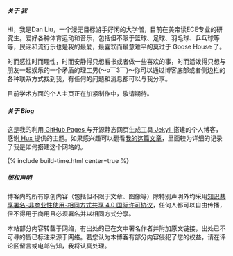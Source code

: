 ##### 关于 我

Hi，我是Dan Liu，一个漫无目标游手好闲的大学僧，目前在美帝读ECE专业的研究生。爱好各种体育运动和音乐，包括但不限于篮球、足球、羽毛球、乒乓球等等，民谣和流行乐也是我的最爱，最喜欢而最意难平的莫过于 Goose House 了。

时而感性时而理性，时而安静得只想看书或者做一些喜欢的事，时而活泼得只想与朋友一起娱乐的一个矛盾的理工男(～o￣3￣)～你可以通过博客底部或者侧边栏的各种联系方式找到我，有任何的问题和消息都可以与我分享。

目前学术方面的个人主页正在加紧制作中，敬请期待。


##### 关于 Blog

这是我的利用<a href="http://pages.github.com/" target="_blank"> GitHub Pages </a>与开源静态网页生成工具<a href="https://www.jekyll.com/" target="_blank"> Jekyll </a>搭建的个人博客，感谢<a href="https://huangxuan.me/" target="_blank"> Hux </a>提供的主题。如果感兴趣可以翻看<a href="https://blog.atdanliu.cn/post/gitblog.html">我的这篇文章</a>，里面较为详细的记录了我是如何搭建这个网站的。

{% include build-time.html center=true %}
<span id="htmer_time_cn" style="font-size:16px;"></span>



##### 版权声明

博客内的所有原创内容（包括但不限于文章、图像等）除特别声明外均采用<a href="http://creativecommons.org/licenses/by-nc-sa/4.0/" target="_blank">知识共享署名-非商业性使用-相同方式共享 4.0 国际许可协议</a>，任何人都可以自由传播，但不得用于商用且必须署名并以相同方式分享。

本站部分内容转载于网络，有出处的已在文中署名作者并附加原文链接，出处已不可寻的皆已标注来源于网络。若您认为本博客有部分内容侵犯了您的权益，请在评论区留言或电邮告知，我将认真处理。

